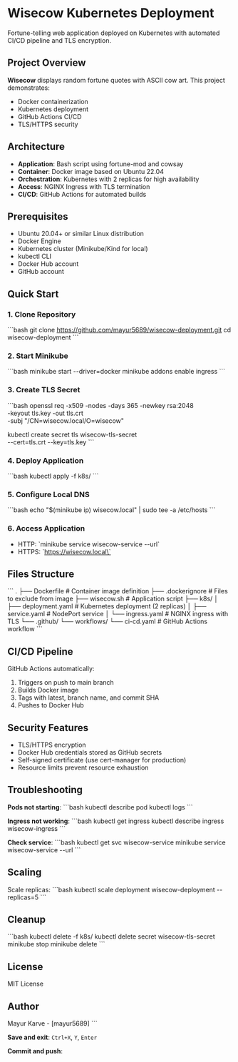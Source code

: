 
# Wisecow Kubernetes Deployment

Fortune-telling web application deployed on Kubernetes with automated CI/CD pipeline and TLS encryption.

## Project Overview

**Wisecow** displays random fortune quotes with ASCII cow art. This project demonstrates:
- Docker containerization
- Kubernetes deployment
- GitHub Actions CI/CD
- TLS/HTTPS security

## Architecture

- **Application**: Bash script using fortune-mod and cowsay
- **Container**: Docker image based on Ubuntu 22.04
- **Orchestration**: Kubernetes with 2 replicas for high availability
- **Access**: NGINX Ingress with TLS termination
- **CI/CD**: GitHub Actions for automated builds

## Prerequisites

- Ubuntu 20.04+ or similar Linux distribution
- Docker Engine
- Kubernetes cluster (Minikube/Kind for local)
- kubectl CLI
- Docker Hub account
- GitHub account

## Quick Start

### 1. Clone Repository
\`\`\`bash
git clone https://github.com/mayur5689/wisecow-deployment.git
cd wisecow-deployment
\`\`\`

### 2. Start Minikube
\`\`\`bash
minikube start --driver=docker
minikube addons enable ingress
\`\`\`

### 3. Create TLS Secret
\`\`\`bash
openssl req -x509 -nodes -days 365 -newkey rsa:2048 \
  -keyout tls.key -out tls.crt \
  -subj "/CN=wisecow.local/O=wisecow"

kubectl create secret tls wisecow-tls-secret \
  --cert=tls.crt --key=tls.key
\`\`\`

### 4. Deploy Application
\`\`\`bash
kubectl apply -f k8s/
\`\`\`

### 5. Configure Local DNS
\`\`\`bash
echo "$(minikube ip)  wisecow.local" | sudo tee -a /etc/hosts
\`\`\`

### 6. Access Application
- HTTP: \`minikube service wisecow-service --url\`
- HTTPS: \`https://wisecow.local\`

## Files Structure

\`\`\`
.
├── Dockerfile                 # Container image definition
├── .dockerignore             # Files to exclude from image
├── wisecow.sh                # Application script
├── k8s/
│   ├── deployment.yaml       # Kubernetes deployment (2 replicas)
│   ├── service.yaml          # NodePort service
│   └── ingress.yaml          # NGINX ingress with TLS
└── .github/
    └── workflows/
        └── ci-cd.yaml        # GitHub Actions workflow
\`\`\`

## CI/CD Pipeline

GitHub Actions automatically:
1. Triggers on push to main branch
2. Builds Docker image
3. Tags with latest, branch name, and commit SHA
4. Pushes to Docker Hub

## Security Features

- TLS/HTTPS encryption
- Docker Hub credentials stored as GitHub secrets
- Self-signed certificate (use cert-manager for production)
- Resource limits prevent resource exhaustion

## Troubleshooting

**Pods not starting**:
\`\`\`bash
kubectl describe pod <pod-name>
kubectl logs <pod-name>
\`\`\`

**Ingress not working**:
\`\`\`bash
kubectl get ingress
kubectl describe ingress wisecow-ingress
\`\`\`

**Check service**:
\`\`\`bash
kubectl get svc wisecow-service
minikube service wisecow-service --url
\`\`\`

## Scaling

Scale replicas:
\`\`\`bash
kubectl scale deployment wisecow-deployment --replicas=5
\`\`\`

## Cleanup

\`\`\`bash
kubectl delete -f k8s/
kubectl delete secret wisecow-tls-secret
minikube stop
minikube delete
\`\`\`

## License

MIT License

## Author

Mayur Karve - [mayur5689]
\`\`\`

**Save and exit**: `Ctrl+X`, `Y`, `Enter`

**Commit and push**:
